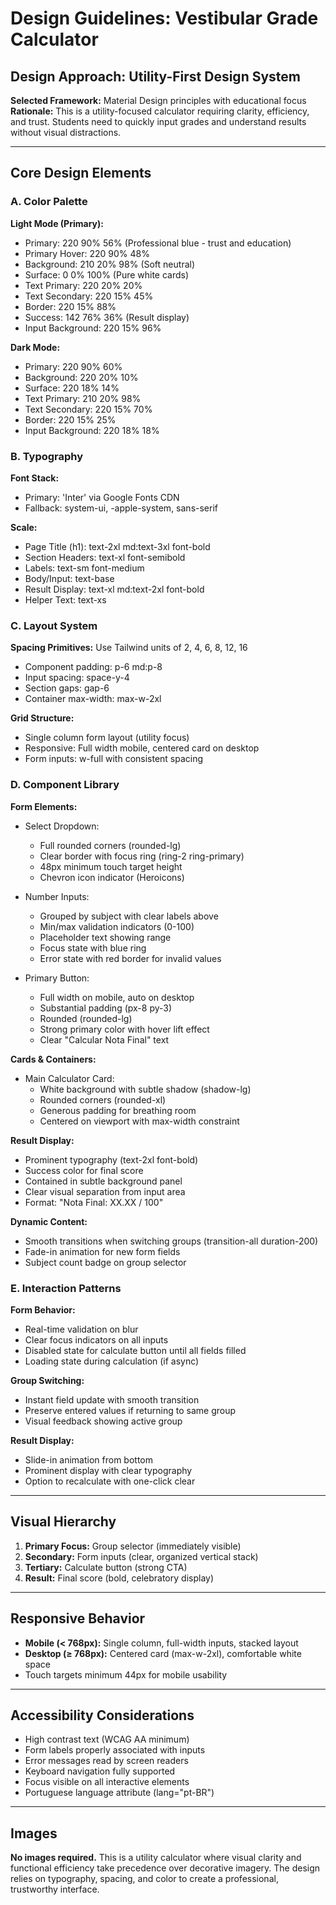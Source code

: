 # Design Guidelines: Vestibular Grade Calculator

## Design Approach: Utility-First Design System

**Selected Framework:** Material Design principles with educational focus
**Rationale:** This is a utility-focused calculator requiring clarity, efficiency, and trust. Students need to quickly input grades and understand results without visual distractions.

---

## Core Design Elements

### A. Color Palette

**Light Mode (Primary):**
- Primary: 220 90% 56% (Professional blue - trust and education)
- Primary Hover: 220 90% 48%
- Background: 210 20% 98% (Soft neutral)
- Surface: 0 0% 100% (Pure white cards)
- Text Primary: 220 20% 20%
- Text Secondary: 220 15% 45%
- Border: 220 15% 88%
- Success: 142 76% 36% (Result display)
- Input Background: 220 15% 96%

**Dark Mode:**
- Primary: 220 90% 60%
- Background: 220 20% 10%
- Surface: 220 18% 14%
- Text Primary: 210 20% 98%
- Text Secondary: 220 15% 70%
- Border: 220 15% 25%
- Input Background: 220 18% 18%

### B. Typography

**Font Stack:**
- Primary: 'Inter' via Google Fonts CDN
- Fallback: system-ui, -apple-system, sans-serif

**Scale:**
- Page Title (h1): text-2xl md:text-3xl font-bold
- Section Headers: text-xl font-semibold
- Labels: text-sm font-medium
- Body/Input: text-base
- Result Display: text-xl md:text-2xl font-bold
- Helper Text: text-xs

### C. Layout System

**Spacing Primitives:** Use Tailwind units of 2, 4, 6, 8, 12, 16
- Component padding: p-6 md:p-8
- Input spacing: space-y-4
- Section gaps: gap-6
- Container max-width: max-w-2xl

**Grid Structure:**
- Single column form layout (utility focus)
- Responsive: Full width mobile, centered card on desktop
- Form inputs: w-full with consistent spacing

### D. Component Library

**Form Elements:**
- Select Dropdown:
  - Full rounded corners (rounded-lg)
  - Clear border with focus ring (ring-2 ring-primary)
  - 48px minimum touch target height
  - Chevron icon indicator (Heroicons)
  
- Number Inputs:
  - Grouped by subject with clear labels above
  - Min/max validation indicators (0-100)
  - Placeholder text showing range
  - Focus state with blue ring
  - Error state with red border for invalid values
  
- Primary Button:
  - Full width on mobile, auto on desktop
  - Substantial padding (px-8 py-3)
  - Rounded (rounded-lg)
  - Strong primary color with hover lift effect
  - Clear "Calcular Nota Final" text

**Cards & Containers:**
- Main Calculator Card:
  - White background with subtle shadow (shadow-lg)
  - Rounded corners (rounded-xl)
  - Generous padding for breathing room
  - Centered on viewport with max-width constraint

**Result Display:**
- Prominent typography (text-2xl font-bold)
- Success color for final score
- Contained in subtle background panel
- Clear visual separation from input area
- Format: "Nota Final: XX.XX / 100"

**Dynamic Content:**
- Smooth transitions when switching groups (transition-all duration-200)
- Fade-in animation for new form fields
- Subject count badge on group selector

### E. Interaction Patterns

**Form Behavior:**
- Real-time validation on blur
- Clear focus indicators on all inputs
- Disabled state for calculate button until all fields filled
- Loading state during calculation (if async)

**Group Switching:**
- Instant field update with smooth transition
- Preserve entered values if returning to same group
- Visual feedback showing active group

**Result Display:**
- Slide-in animation from bottom
- Prominent display with clear typography
- Option to recalculate with one-click clear

---

## Visual Hierarchy

1. **Primary Focus:** Group selector (immediately visible)
2. **Secondary:** Form inputs (clear, organized vertical stack)
3. **Tertiary:** Calculate button (strong CTA)
4. **Result:** Final score (bold, celebratory display)

---

## Responsive Behavior

- **Mobile (< 768px):** Single column, full-width inputs, stacked layout
- **Desktop (≥ 768px):** Centered card (max-w-2xl), comfortable white space
- Touch targets minimum 44px for mobile usability

---

## Accessibility Considerations

- High contrast text (WCAG AA minimum)
- Form labels properly associated with inputs
- Error messages read by screen readers
- Keyboard navigation fully supported
- Focus visible on all interactive elements
- Portuguese language attribute (lang="pt-BR")

---

## Images

**No images required.** This is a utility calculator where visual clarity and functional efficiency take precedence over decorative imagery. The design relies on typography, spacing, and color to create a professional, trustworthy interface.